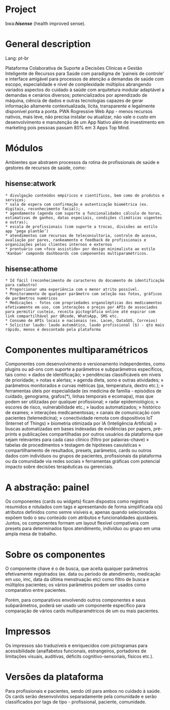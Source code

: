 # Project
bwa:__*hisense*__ (health improved sense).

# General description
Lang: pt-br

Plataforma Colaborativa de Suporte a Decisões Clínicas e Gestão Inteligente de Recursos para Saúde com paradigma de 'paineis de controle' e interface amigável para processos de atenção a demandas de saúde com escopo, especialidade e nível de complexidade múltiplos abrangendo variados aspectos do cuidado à saúde com arquitetura modular adaptável a demandas e cenários diversos; potencializados por aprendizado de máquina, ciência de dados e outras tecnologias capazes de gerar  informação altamente contextualizada, lícita, transparente e legalmente disponível ponta a ponta. PWA Rogressive Web App - menos recursos nativos, mais leve, não precisa instalar ou atualizar, não vale o custo em desenvolvimento e manutenção de um App Nativo além de investimento em marketing pois pessoas passam 80% em 3 Apps Top Mind.

# Módulos
Ambientes que abstraem processos da rotina de profissionais de saúde e gestores de recursos de saúde, como:

## hisense:atwork
    * divulgação conteúdos empíricos e científicos, bem como de produtos e serviços;
    * sala de espera com confirmação e autenticação biométrica (ex. digitais, reconhecimento facial);
    * agendamento (agenda com suporte a funcionalidades cálculo de horas, estimativas de ganhos, datas especiais, condições climáticas vigentes e outras);
    * escala de profissionais (com suporte a trocas, divisões ao estilo app ‘pega plantão’)
    * atendimentos com recursos de teleconsultoria, controle de acesso, avaliação por pares, rankeamento e feedback de profissionais e organizações pelos clientes internos e externos
    * prontuário com «foco assistido» por design minimalista ao estilo 'Kanban' compondo dashboards com componentes multiparamétricos.

## hisense:athome
    * Id fácil (reconhecimento de caracteres do documento de identificação para cadastro)
    * Proporcionar uma experiência com o menor atrito possível.
    * Monitoramento de qualquer parâmetro com seleção nas fotos, gráficos de parâmetros numéricos
    * Medicações - fotos com propriedades organolépticas dos medicamentos efetivamente em uso, com interações e preços por APIs de associados para permitir custeio, receita pictográfica online até expirar com link compartilhável por QRcode, WhatsApp, SMS etc.
    * Consumo de APIs locais e nacionais (ex. Lacen, DataSUS, Correios)
    * Solicitar laudo: laudo automático, laudo profissional ($) - qto mais rápido, menos é descontado pela plataforma

# Componentes multiparamétricos
Componentes com desenvolvimento e versionamento independentes, como plugins ou ad-ons com suporte a parâmetros e subparâmetros específicos, tais como:
    » dados de identificação;
    » pendências classificáveis em níveis de prioridade;
    » notas e alertas;
    » agenda dieta, sono e outras atividades;
    » parâmetros monitorados e curvas métricas (pa, temperatura, dextro etc.);
    » ferramentas úteis por especialidade (ex medicina de família - episódios de cuidado, genograma, grafos(*), linhas temporais e ecomapa), mas que podem ser utilizadas por qualquer profissional;
    » radar epidemiológico;
    » escores de risco, vulnerabilidade etc.;
    » laudos automatizados;
    » histórico de exames;
    » interações medicamentosas;
    » canais de comunicação com pacientes (telemedicina);
    » conectividade remota com dispositivos IoT (Internet of Things)
    » biometria otimizada por IA (Inteligência Artificial)
    » buscas automatizadas em bases indexadas de evidências por papers, pré-prints e publicações compartilhadas por outros usuários da plataforma que sejam relevantes para cada caso clínico (filtro por palavras-chave)
    » tabelas de procedimentos
    » testagem de hipóteses casuísticas
    » compartilhamento de resultados, presets, parâmetos, cards ou outros dados com indivíduos ou grupos de pacientes, profissionais da plataforma ou da comunidade via redes sociais
    » ferramentas gráficas com potencial impacto sobre decisões terapêuticas ou gerenciais.

# A abstração: painel
Os componentes (cards ou widgets) ficam dispostos como registros resumidos e rotulados com tags e apresentando de forma simplificada o(s) atributos definidos como semre visíveis e, apenas quando selecionados expõem todo o seu conteúdo com atributos e funcionalidades ajustáveis. Juntos, os componentes formam um layout flexível compatíveis com presets para determinados tipos atendimento, indivíduo ou grupo em uma ampla mesa de trabalho.

# Sobre os componentes
O componente chave é o de busca, que aceita quaiquer parâmetros efetivamente registrados (ex. data ou período de atendimento, medicação em uso, imc, data da última menstruação etc) como filtro de busca e múltiplos pacientes; os vários parâmetros podem ser usados como comparativo entre pacientes. 

Porém, para comparativos envolvendo outros componentes e seus subparâmetros, poderá ser usado um componente específico para comparação de vários cards multiparamétricos de um ou mais pacientes.

# Impressos
Os impressos são traduzíveis  e enriquecidos com pictogramas para acessibilidade (analfabetos funcionais, estrangeiros, portadores de limitações visuais, auditivas, déficits cognitivo-sensoriais, físicos etc.).

# Versões da plataforma
Para profissionais e pacientes, sendo útil para ambos no cuidado à saúde. Os cards serão desenvolvidos separadamente pela comunidade e serão classificados por tags de tipo - profissional, paciente, comunidade.